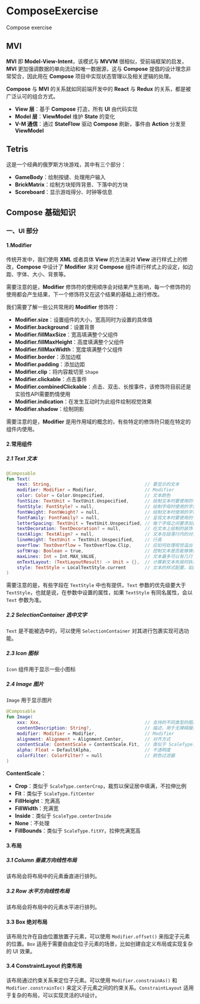 # ComposeExercise

Compose exercise

## MVI

**MVI** 即 **Model-View-Intent**，该模式与 **MVVM** 很相似，受前端框架的启发，**MVI**
更加强调数据的单向流动和唯一数据源，这与 **Compose** 提倡的设计理念非常契合，因此用在 **Compose**
项目中实现状态管理以及相关逻辑的处理。

**Compose** 与 **MVI** 的关系就如同前端开发中的 **React** 与 **Redux** 的关系，都是被广泛认可的组合方式。

- **View 层**：基于 **Compose** 打造，所有 **UI** 由代码实现
- **Model 层**：**ViewModel** 维护 **State** 的变化
- **V-M 通信**：通过 **StateFlow** 驱动 **Compose** 刷新，事件由 **Action** 分发至 **ViewModel**

## Tetris

这是一个经典的俄罗斯方块游戏，其中有三个部分：

- **GameBody**：绘制按键、处理用户输入
- **BrickMatrix**：绘制方块矩阵背景、下落中的方块
- **Scoreboard**：显示游戏得分、时钟等信息

## Compose 基础知识

### 一、UI 部分

#### 1.Modifier

传统开发中，我们使用 **XML** 或者具体 **View** 的方法来对 **View** 进行样式上的修改，**Compose** 中设计了 **Modifier** 来对 **Compose** 组件进行样式上的设定，如边距、字体、大小、背景等。

需要注意的是，**Modifier** 修饰符的使用顺序会对结果产生影响，每一个修饰符的使用都会产生结果，下一个修饰符又在这个结果的基础上进行修改。

我们需要了解一些公共常用的 **Modifier** 修饰符：

- **Modifier.size**：设置组件的大小，宽高同时为设置的具体值
- **Modifier.background**：设置背景
- **Modifier.fillMaxSize**：宽高填满整个父组件
- **Modifier.fillMaxHeight**：高度填满整个父组件
- **Modifier.fillMaxWidth**：宽度填满整个父组件
- **Modifier.border**：添加边框
- **Modifier.padding**：添加边距
- **Modifier.clip**：将内容裁切至 `Shape`
- **Modifier.clickable**：点击事件
- **Modifier.combinedClickable**：点击、双击、长按事件，该修饰符目前还是实验性API需要酌情使用
- **Modifier.indication**：在发生互动时为此组件绘制视觉效果
- **Modifier.shadow**：绘制阴影

需要注意的是，**Modifier** 是用作用域的概念的，有些特定的修饰符只能在特定的组件内使用。

#### 2.常用组件

##### 2.1 Text 文本

```kotlin
@Composable
fun Text(
    text: String,									// 要显示的文本
    modifier: Modifier = Modifier,					// Modifier
    color: Color = Color.Unspecified,				// 文本颜色
    fontSize: TextUnit = TextUnit.Unspecified,		// 绘制文本时要使用的字形大小
    fontStyle: FontStyle? = null,					// 绘制字母时使用的字体变体（例如斜体）
    fontWeight: FontWeight? = null,					// 绘制文本时使用的字体厚度（例如， FontWeight.Bold）
    fontFamily: FontFamily? = null,					// 呈现文本时要使用的字体系列
    letterSpacing: TextUnit = TextUnit.Unspecified,	// 每个字母之间要添加的空格量
    textDecoration: TextDecoration? = null,			// 在文本上绘制的装饰（例如，下划线）
    textAlign: TextAlign? = null,					// 文本在段落行内的对齐方式
    lineHeight: TextUnit = TextUnit.Unspecified,	// 行高
    overflow: TextOverflow = TextOverflow.Clip,		// 应如何处理视觉溢出
    softWrap: Boolean = true,						// 控制文本是否能够换行
    maxLines: Int = Int.MAX_VALUE,					// 文本最多可以有几行
    onTextLayout: (TextLayoutResult) -> Unit = {},	// 计算新文本布局时执行的回调
    style: TextStyle = LocalTextStyle.current 		// 文本的样式配置，如颜色，字体，行高等。
)
```

需要注意的是，有些字段在 `TextStyle` 中也有提供，`Text` 参数的优先级要大于 `TextStyle`，也就是说，在参数中设置的属性，如果 `TextStyle` 有同名属性，会以 `Text` 参数为准。

##### 2.2 SelectionContainer 选中文字

`Text` 是不能被选中的，可以使用 `SelectionContainer` 对其进行包裹实现可选功能。

##### 2.3 Icon 图标

`Icon` 组件用于显示一些小图标

##### 2.4 Image 图片

`Image` 用于显示图片

```kotlin
@Composable
fun Image(
    xxx: Xxx,										// 支持的不同类型的图片资源
    contentDescription: String?,					// 描述，用于无障碍服务
    modifier: Modifier = Modifier, 					// Modifier
    alignment: Alignment = Alignment.Center, 		// 对齐方式
    contentScale: ContentScale = ContentScale.Fit, 	// 类似于 ScaleType，用于指定图片的填充样式
    alpha: Float = DefaultAlpha, 					// 不透明度
    colorFilter: ColorFilter? = null 				// 颜色过滤器
)
```

**ContentScale：**

- **Crop**：类似于 `ScaleType.centerCrop`，裁剪以保证居中填满，不拉伸比例
- **Fit**：类似于 `ScaleType.fitCenter`
- **FillHeight**：充满高
- **FillWidth**：充满宽
- **Inside**：类似于 `ScaleType.centerInside`
- **None**：不处理
- **FillBounds**：类似于 `ScaleType.fitXY`，拉伸充满宽高


#### 3.布局

##### 3.1 Column 垂直方向线性布局

该布局会将布局中的元素垂直进行排列。

##### 3.2 Row 水平方向线性布局

该布局会将布局中的元素水平进行排列。

#### 3.3 Box 绝对布局

该布局允许在自由位置放置子元素，可以使用 `Modifier.offset()` 来指定子元素的位置。`Box` 适用于需要自由定位子元素的场景，比如创建自定义布局或实现复杂的 UI 效果。

#### 3.4 ConstraintLayout 约束布局

该布局通过约束关系来定位子元素。可以使用 `Modifier.constrainAs()` 和 `Modifier.constrainTo()` 来定义子元素之间的约束关系。`ConstraintLayout` 适用于复杂的布局，可以实现灵活的UI设计。
